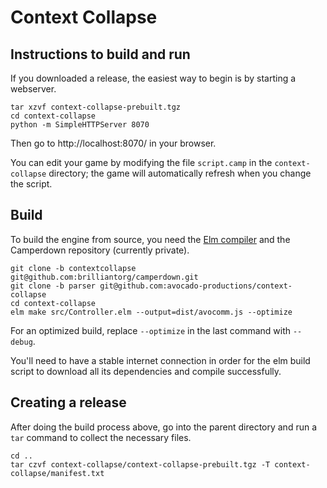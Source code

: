 # Context Collapse

## Instructions to build and run

If you downloaded a release, the easiest way to begin is by starting
a webserver. 

    tar xzvf context-collapse-prebuilt.tgz
    cd context-collapse
    python -m SimpleHTTPServer 8070

Then go to http://localhost:8070/ in your browser.

You can edit your game by modifying the file `script.camp`
in the `context-collapse` directory; the game will automatically
refresh when you change the script.

## Build

To build the engine from source, you need the 
[Elm compiler](https://guide.elm-lang.org/install/elm.html)
and the Camperdown repository (currently private).

    git clone -b contextcollapse git@github.com:brilliantorg/camperdown.git
    git clone -b parser git@github.com:avocado-productions/context-collapse
    cd context-collapse
    elm make src/Controller.elm --output=dist/avocomm.js --optimize

For an optimized build, replace `--optimize` in the last command with `--debug`.

You'll need to have a stable internet connection in order for the elm build
script to download all its dependencies and compile successfully.

## Creating a release

After doing the build process above, go into the parent directory and run
a `tar` command to collect the necessary files.

    cd ..
    tar czvf context-collapse/context-collapse-prebuilt.tgz -T context-collapse/manifest.txt


